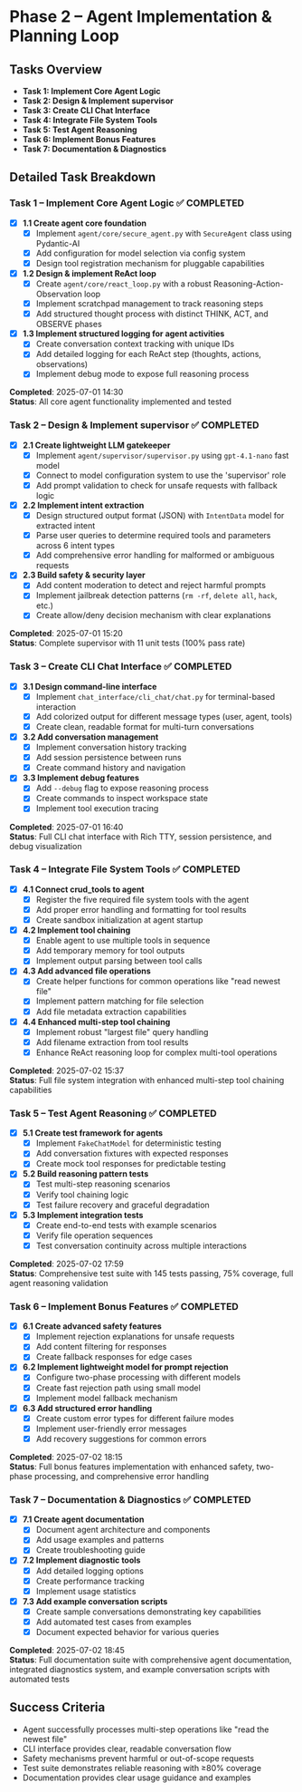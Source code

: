 # Phase 2 – Agent Implementation & Planning Loop

## Tasks Overview

- **Task 1: Implement Core Agent Logic**
- **Task 2: Design & Implement supervisor**
- **Task 3: Create CLI Chat Interface**
- **Task 4: Integrate File System Tools**
- **Task 5: Test Agent Reasoning**
- **Task 6: Implement Bonus Features**
- **Task 7: Documentation & Diagnostics**

## Detailed Task Breakdown

### **Task 1 – Implement Core Agent Logic** ✅ **COMPLETED**

- [x] **1.1 Create agent core foundation**
  - [x] Implement `agent/core/secure_agent.py` with `SecureAgent` class using Pydantic-AI
  - [x] Add configuration for model selection via config system
  - [x] Design tool registration mechanism for pluggable capabilities
- [x] **1.2 Design & implement ReAct loop**
  - [x] Create `agent/core/react_loop.py` with a robust Reasoning-Action-Observation loop
  - [x] Implement scratchpad management to track reasoning steps
  - [x] Add structured thought process with distinct THINK, ACT, and OBSERVE phases
- [x] **1.3 Implement structured logging for agent activities**
  - [x] Create conversation context tracking with unique IDs
  - [x] Add detailed logging for each ReAct step (thoughts, actions, observations)
  - [x] Implement debug mode to expose full reasoning process

**Completed**: 2025-07-01 14:30  
**Status**: All core agent functionality implemented and tested

### **Task 2 – Design & Implement supervisor** ✅ **COMPLETED**

- [x] **2.1 Create lightweight LLM gatekeeper**
  - [x] Implement `agent/supervisor/supervisor.py` using `gpt-4.1-nano` fast model
  - [x] Connect to model configuration system to use the 'supervisor' role
  - [x] Add prompt validation to check for unsafe requests with fallback logic
- [x] **2.2 Implement intent extraction**
  - [x] Design structured output format (JSON) with `IntentData` model for extracted intent
  - [x] Parse user queries to determine required tools and parameters across 6 intent types
  - [x] Add comprehensive error handling for malformed or ambiguous requests
- [x] **2.3 Build safety & security layer**
  - [x] Add content moderation to detect and reject harmful prompts
  - [x] Implement jailbreak detection patterns (`rm -rf`, `delete all`, `hack`, etc.)
  - [x] Create allow/deny decision mechanism with clear explanations

**Completed**: 2025-07-01 15:20  
**Status**: Complete supervisor with 11 unit tests (100% pass rate)

### **Task 3 – Create CLI Chat Interface** ✅ **COMPLETED**

- [x] **3.1 Design command-line interface**
  - [x] Implement `chat_interface/cli_chat/chat.py` for terminal-based interaction
  - [x] Add colorized output for different message types (user, agent, tools)
  - [x] Create clean, readable format for multi-turn conversations
- [x] **3.2 Add conversation management**
  - [x] Implement conversation history tracking
  - [x] Add session persistence between runs
  - [x] Create command history and navigation
- [x] **3.3 Implement debug features**
  - [x] Add `--debug` flag to expose reasoning process
  - [x] Create commands to inspect workspace state
  - [x] Implement tool execution tracing

**Completed**: 2025-07-01 16:40  
**Status**: Full CLI chat interface with Rich TTY, session persistence, and debug visualization

### **Task 4 – Integrate File System Tools** ✅ **COMPLETED**

- [x] **4.1 Connect crud_tools to agent**
  - [x] Register the five required file system tools with the agent
  - [x] Add proper error handling and formatting for tool results
  - [x] Create sandbox initialization at agent startup
- [x] **4.2 Implement tool chaining**
  - [x] Enable agent to use multiple tools in sequence
  - [x] Add temporary memory for tool outputs
  - [x] Implement output parsing between tool calls
- [x] **4.3 Add advanced file operations**
  - [x] Create helper functions for common operations like "read newest file"
  - [x] Implement pattern matching for file selection
  - [x] Add file metadata extraction capabilities
- [x] **4.4 Enhanced multi-step tool chaining**
  - [x] Implement robust "largest file" query handling
  - [x] Add filename extraction from tool results
  - [x] Enhance ReAct reasoning loop for complex multi-tool operations

**Completed**: 2025-07-02 15:37  
**Status**: Full file system integration with enhanced multi-step tool chaining capabilities

### **Task 5 – Test Agent Reasoning** ✅ **COMPLETED**

- [x] **5.1 Create test framework for agents**
  - [x] Implement `FakeChatModel` for deterministic testing
  - [x] Add conversation fixtures with expected responses
  - [x] Create mock tool responses for predictable testing
- [x] **5.2 Build reasoning pattern tests**
  - [x] Test multi-step reasoning scenarios
  - [x] Verify tool chaining logic
  - [x] Test failure recovery and graceful degradation
- [x] **5.3 Implement integration tests**
  - [x] Create end-to-end tests with example scenarios
  - [x] Verify file operation sequences
  - [x] Test conversation continuity across multiple interactions

**Completed**: 2025-07-02 17:59  
**Status**: Comprehensive test suite with 145 tests passing, 75% coverage, full agent reasoning validation

### **Task 6 – Implement Bonus Features** ✅ **COMPLETED**

- [x] **6.1 Create advanced safety features**
  - [x] Implement rejection explanations for unsafe requests
  - [x] Add content filtering for responses
  - [x] Create fallback responses for edge cases
- [x] **6.2 Implement lightweight model for prompt rejection**
  - [x] Configure two-phase processing with different models
  - [x] Create fast rejection path using small model
  - [x] Implement model fallback mechanism
- [x] **6.3 Add structured error handling**
  - [x] Create custom error types for different failure modes
  - [x] Implement user-friendly error messages
  - [x] Add recovery suggestions for common errors

**Completed**: 2025-07-02 18:15  
**Status**: Full bonus features implementation with enhanced safety, two-phase processing, and comprehensive error handling

### **Task 7 – Documentation & Diagnostics** ✅ **COMPLETED**

- [x] **7.1 Create agent documentation**
  - [x] Document agent architecture and components
  - [x] Add usage examples and patterns
  - [x] Create troubleshooting guide
- [x] **7.2 Implement diagnostic tools**
  - [x] Add detailed logging options
  - [x] Create performance tracking
  - [x] Implement usage statistics
- [x] **7.3 Add example conversation scripts**
  - [x] Create sample conversations demonstrating key capabilities
  - [x] Add automated test cases from examples
  - [x] Document expected behavior for various queries

**Completed**: 2025-07-02 18:45  
**Status**: Full documentation suite with comprehensive agent documentation, integrated diagnostics system, and example conversation scripts with automated tests

## Success Criteria

- Agent successfully processes multi-step operations like "read the newest file"
- CLI interface provides clear, readable conversation flow
- Safety mechanisms prevent harmful or out-of-scope requests
- Test suite demonstrates reliable reasoning with ≥80% coverage
- Documentation provides clear usage guidance and examples
